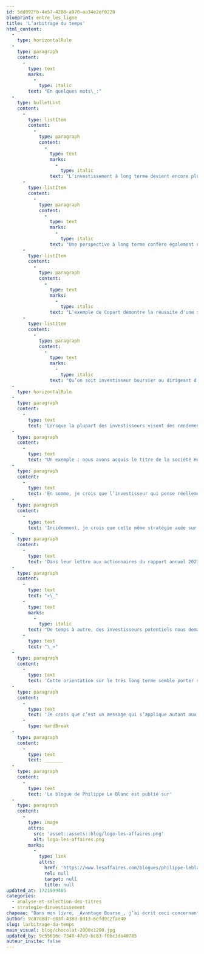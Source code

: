 ```yaml
---
id: 5dd092fb-4e57-4288-a970-aa34e2ef0220
blueprint: entre_les_ligne
title: 'L’arbitrage du temps'
html_content:
  -
    type: horizontalRule
  -
    type: paragraph
    content:
      -
        type: text
        marks:
          -
            type: italic
        text: "En quelques mots\_:"
  -
    type: bulletList
    content:
      -
        type: listItem
        content:
          -
            type: paragraph
            content:
              -
                type: text
                marks:
                  -
                    type: italic
                text: "L'investissement à long terme devient encore plus payant dans un marché où la majorité des investisseurs sont en quête de gains rapides, favorisant ainsi les titres sous-évalués qui ont un potentiel à long terme, comme l’illustre l'exemple de l'entreprise Hershey."
      -
        type: listItem
        content:
          -
            type: paragraph
            content:
              -
                type: text
                marks:
                  -
                    type: italic
                text: "Une perspective à long terme confère également un avantage compétitif aux entreprises, comme le souligne Copart dans sa lettre aux actionnaires, mettant en avant la valeur sa mentalité de propriétaire et son horizon d'investissement sur 30 ans."
      -
        type: listItem
        content:
          -
            type: paragraph
            content:
              -
                type: text
                marks:
                  -
                    type: italic
                text: "L'exemple de Copart démontre la réussite d'une stratégie à long terme, avec un rendement annuel composé de 21,6 % depuis son entrée en Bourse il y a 30 ans."
      -
        type: listItem
        content:
          -
            type: paragraph
            content:
              -
                type: text
                marks:
                  -
                    type: italic
                text: "Qu’on soit investisseur boursier ou dirigeant d'entreprise, la vision à long terme permet de se démarquer et peut s’avérer payante."
  -
    type: horizontalRule
  -
    type: paragraph
    content:
      -
        type: text
        text: 'Lorsque la plupart des investisseurs visent des rendements élevés et rapides, voire immédiats, il devient encore plus payant selon moi de concentrer son attention sur les titres susceptibles de nous enrichir à long terme, même si leurs perspectives immédiates sont médiocres. Ces titres sont souvent ignorés des hordes de spéculateurs et affichent conséquemment des évaluations raisonnables.'
  -
    type: paragraph
    content:
      -
        type: text
        text: "Un exemple : nous avons acquis le titre de la société Hershey en mars dernier. Il est difficile selon moi de trouver un modèle d’affaires moins «\_spectaculaire\_» que celui de ce fabricant de confiseries – la société est le leader nord-américain des barres de chocolat. Mais la société est très rentable (rendement sur le capital investi de 24 % depuis dix ans), en excellente santé financière et lors de notre achat, son titre s’échangeait à environ 18 fois les bénéfices prévus. Je soupçonne que cette évaluation tenait du fait que la société ne connaîtra pas une forte croissance dans les années à venir, contrairement à certaines société technologiques ou impliquées dans l’intelligence artificielle. En même temps, je suis persuadé que nous mangerons encore du chocolat dans 25 ans et que Hershey sera probablement toujours un leader de son industrie. Peut-on dire la même chose de la plupart des sociétés technologiques?"
  -
    type: paragraph
    content:
      -
        type: text
        text: 'En somme, je crois que l’investisseur qui pense réellement à long terme jouit d’un avantage concurrentiel important face à la plupart des autres qui pensent avant tout à court terme.'
  -
    type: paragraph
    content:
      -
        type: text
        text: 'Incidemment, je crois que cette même stratégie axée sur le long terme procure un avantage non négligeable aux entreprises.'
  -
    type: paragraph
    content:
      -
        type: text
        text: 'Dans leur lettre aux actionnaires du rapport annuel 2023 de la société Copart, dont nous sommes actionnaires, les deux co-PDG écrivent ceci :'
  -
    type: paragraph
    content:
      -
        type: text
        text: "«\_"
      -
        type: text
        marks:
          -
            type: italic
        text: "De temps à autre, des investisseurs potentiels nous demandent de décrire nos principaux avantages concurrentiels. Invariablement, ils s’attendent à ce que parlions des terrains que nous possédons, de notre base d’acheteurs internationaux et de notre plateforme technologique de premier ordre. Et ce raisonnement a du mérite, mais il confond la cause et l’effet. Notre avantage crucial est notre mentalité de propriétaire et, par extension, notre horizon d’investissement. Une des valeurs fondamentales de Copart s’exprime ainsi : ” Soyez propriétaire “. Comme nous l’a démontré notre fondateur et président exécutif du conseil d’administration, Willis Johnson, nous prenons des décisions d’affaires avec la prospérité de nos clients et de nous-mêmes sur 30 ans comme objectif ultime. Ainsi, nous avons toute la latitude d’investir dans des terrains, dans la technologie, dans des immobilisations, dans la liquidité de nos encans et dans nos employés. Par exemple, il est généralement «\_moins dispendieux\_» de louer plutôt que d’acheter les installations qui nous permettent de servir nos clients. En revanche, nous savons que, compte tenu des difficultés à obtenir les permis et à construire de telles installations, la propriété des installations est essentielle à la durabilité de nos services à long terme… De bien d’autres façons, petites et grandes, notre orientation à long terme crée des avantages distinctifs pour Copart, surtout que d’autres acteurs de l’industrie sont obligés d’optimiser pour des considérations à court terme."
      -
        type: text
        text: "\_»"
  -
    type: paragraph
    content:
      -
        type: text
        text: 'Cette orientation sur le très long terme semble porter ses fruits, à tout le moins pour Copart et ses actionnaires. Depuis son entrée en Bourse il y a 30 ans, le titre a enregistré un rendement annuel composé de 21,6 % (d’un cours ajusté de 0,15 $ l’action à 54,50 $).'
  -
    type: paragraph
    content:
      -
        type: text
        text: 'Je crois que c’est un message qui s’applique autant aux investisseurs boursiers qu’à tous les dirigeants d’entreprises : penser à long terme vous différencie des autres et peut être très payant.'
      -
        type: hardBreak
  -
    type: paragraph
    content:
      -
        type: text
        text: _______
  -
    type: paragraph
    content:
      -
        type: text
        text: 'Le blogue de Philippe Le Blanc est publié sur'
  -
    type: paragraph
    content:
      -
        type: image
        attrs:
          src: 'asset::assets::blog/logo-les-affaires.png'
          alt: logo-les-affaires.png
        marks:
          -
            type: link
            attrs:
              href: 'https://www.lesaffaires.com/blogues/philippe-leblanc/l-arbitrage-du-temps/650253'
              rel: null
              target: null
              title: null
updated_at: 1721999405
categories:
  - analyse-et-selection-des-titres
  - strategie-dinvestissement
chapeau: "Dans mon livre, _Avantage Bourse_, j’ai écrit ceci concernant l’arbitrage du temps : «\_Lorsque la majorité des investisseurs ont un horizon à court terme et que la plupart d’entre eux favorisent la gratification immédiate, il devient encore plus payant d’adopter une stratégie qui mise réellement sur le long terme dans ses placements.\_»"
author: 9c87d8d7-e83f-438d-8d13-6efd9c2fae40
slug: larbitrage-du-temps
main_visual: blog/chocolat-2000x1200.jpg
updated_by: 9c55616c-7340-47e9-bc83-f0bc3da40785
auteur_invite: false
---
```

